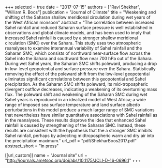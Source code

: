 +++
selected = true
date = "2017-07-15"
authors = ["Ravi Shekhar", "William R. Boos"]
publication = "Journal of Climate"
title = "Weakening and shifting of the Saharan shallow meridional circulation during wet years of the West African monsoon"
abstract = "The correlation between increased Sahel rainfall and reduced Saharan surface pressure is well established in observations and global climate models, and has been used to imply that increased Sahel rainfall is caused by a stronger shallow meridional circulation (SMC) over the Sahara. This study uses two atmospheric reanalyses to examine interannual variability of Sahel rainfall and the Saharan SMC, which consists of northward near-surface flow across the Sahel into the Sahara and southward flow near 700 hPa out of the Sahara. During wet Sahel years, the Saharan SMC shifts poleward, producing a drop in low-level geopotential and surface pressure over the Sahara. Statistically removing the effect of the poleward shift from the low-level geopotential eliminates significant correlations between this geopotential and Sahel precipitation. As the Saharan SMC shifts poleward, its mid-tropospheric divergent outflow decreases, indicating a weakening of its overturning mass flux. The poleward shift and weakening of the Saharan SMC during wet Sahel years is reproduced in an idealized model of West Africa; a wide range of imposed sea surface temperature and land surface albedo perturbations in this model produce a much larger range of SMC variations that nevertheless have similar quantitative associations with Sahel rainfall as in the reanalyses. These results disprove the idea that enhanced Sahel rainfall is caused by strengthening of the Saharan SMC. Instead, these results are consistent with the hypothesis that the a stronger SMC inhibits Sahel rainfall, perhaps by advecting midtropospheric warm and dry air into the precipitation maximum."
url_pdf = "pdf/ShekharBoos2017.pdf"
abstract_short =  "in press"

[[url_custom]]
    name = "Journal site"
    url = "http://journals.ametsoc.org/doi/abs/10.1175/JCLI-D-16-0696.1"
+++

